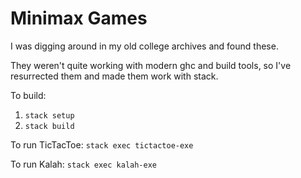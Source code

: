 # Minimax Games

I was digging around in my old college archives and found these.

They weren't quite working with modern ghc and build tools,
so I've resurrected them and made them work with stack.

To build:
  1. ```stack setup```
  2. ```stack build```

To run TicTacToe:
```stack exec tictactoe-exe```

To run Kalah:
```stack exec kalah-exe```
